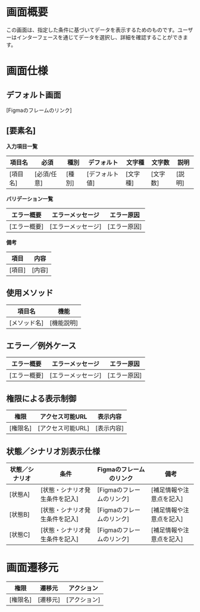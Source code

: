 # 画面概要

この画面は、指定した条件に基づいてデータを表示するためのものです。ユーザーはインターフェースを通じてデータを選択し、詳細を確認することができます。

# 画面仕様

## デフォルト画面
[Figmaのフレームのリンク]

## [要素名]

**入力項目一覧**

| 項目名   | 必須        | 種別   | デフォルト     | 文字種   | 文字数   | 説明   |
| -------- | ----------- | ------ | -------------- | -------- | -------- | ------ |
| [項目名] | [必須/任意] | [種別] | [デフォルト値] | [文字種] | [文字数] | [説明] |

**バリデーション一覧**

| エラー概要   | エラーメッセージ   | エラー原因   |
| ------------ | ------------------ | ------------ |
| [エラー概要] | [エラーメッセージ] | [エラー原因] |

**備考**

| 項目   | 内容   |
| ------ | ------ |
| [項目] | [内容] |

## 使用メソッド

| 項目名       | 機能       |
| ------------ | ---------- |
| [メソッド名] | [機能説明] |

## エラー／例外ケース

| エラー概要   | エラーメッセージ   | エラー原因   |
| ------------ | ------------------ | ------------ |
| [エラー概要] | [エラーメッセージ] | [エラー原因] |

## 権限による表示制御

| 権限     | アクセス可能URL   | 表示内容   |
| -------- | ----------------- | ---------- |
| [権限名] | [アクセス可能URL] | [表示内容] |

## 状態／シナリオ別表示仕様

| 状態／シナリオ | 条件                           | Figmaのフレームのリンク               | 備考                     |
| -------------- | ------------------------------ | ------------------------------------ | ------------------------ |
| [状態A]        | [状態・シナリオ発生条件を記入] | [Figmaのフレームのリンク] | [補足情報や注意点を記入] |
| [状態B]        | [状態・シナリオ発生条件を記入] | [Figmaのフレームのリンク] | [補足情報や注意点を記入] |
| [状態C]        | [状態・シナリオ発生条件を記入] | [Figmaのフレームのリンク] | [補足情報や注意点を記入] |

# 画面遷移元

| 権限     | 遷移元   | アクション   |
| -------- | -------- | ------------ |
| [権限名] | [遷移元] | [アクション] |